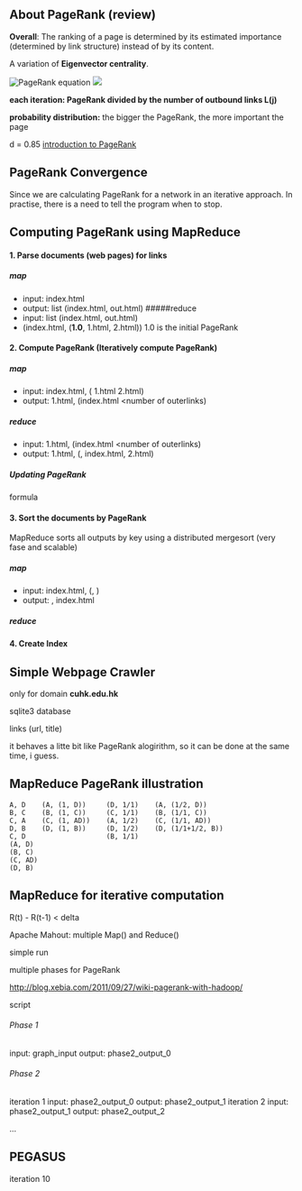 ## About PageRank (review)
**Overall**: The ranking of a page is determined by its estimated importance (determined by link structure) instead of by its content.

A variation of **Eigenvector centrality**. 

![PageRank equation](http://upload.wikimedia.org/math/3/0/1/301ac52562803bc429fe3d8dace97b6b.png) ![](http://upload.wikimedia.org/math/0/3/1/03114db8703c7f3b642c7c43a7c5b2c0.png)

**each iteration: PageRank divided by the number of outbound links L(j)**

**probability distribution:** the bigger the PageRank, the more important the page

d = 0.85 [introduction to PageRank](http://michaelnielsen.org/blog/lectures-on-the-google-technology-stack-1-introduction-to-pagerank/)

## PageRank Convergence
Since we are calculating PageRank for a network in an iterative approach. In practise, there is a need to tell the program when to stop.

## Computing PageRank using MapReduce

#### 1. Parse documents (web pages) for links
##### map
+ input: index.html
+ output: list (index.html, out.html)
#####reduce
+ input: list (index.html, out.html)
+  (index.html, (**1.0**, 1.html, 2.html)) 1.0 is the initial PageRank

#### 2. Compute PageRank (Iteratively compute PageRank)
##### map
+ input: index.html, (<PageRank> 1.html 2.html)
+ output: 1.html, (index.html <PageRank> <number of outerlinks)
##### reduce
+ input: 1.html, (index.html <PageRank> <number of outerlinks)
+ output: 1.html, (<updated PageRank>, index.html, 2.html)
##### Updating PageRank
formula

#### 3. Sort the documents by PageRank
MapReduce sorts all outputs by key using a distributed mergesort (very fase and scalable)
##### map
+ input: index.html, (<PageRank>, <outlinks>)
+ output: <PageRank>, index.html
##### reduce
#### 4. Create Index

## Simple Webpage Crawler
only for domain **cuhk.edu.hk**

sqlite3 database

links (url, title)

it behaves a litte bit like PageRank alogirithm, so it can be done at the same time, i guess.

## MapReduce PageRank illustration
```
A, D	(A, (1, D))		(D, 1/1)	(A, (1/2, D))
B, C	(B, (1, C))		(C, 1/1)	(B, (1/1, C))
C, A	(C, (1, AD))	(A, 1/2)	(C, (1/1, AD))
D, B	(D, (1, B))		(D, 1/2)	(D, (1/1+1/2, B))
C, D					(B, 1/1)
(A, D)
(B, C)
(C, AD)
(D, B)
```
## MapReduce for iterative computation
R(t) - R(t-1) < delta

Apache Mahout: multiple Map() and Reduce()

simple run

multiple phases for PageRank

http://blog.xebia.com/2011/09/27/wiki-pagerank-with-hadoop/

script
###### Phase 1
input: 	graph_input
output: phase2_output_0

###### Phase 2
iteration 1
input:	phase2_output_0
output:	phase2_output_1
iteration 2
input: 	phase2_output_1
output:	phase2_output_2

...


## PEGASUS
iteration 10



